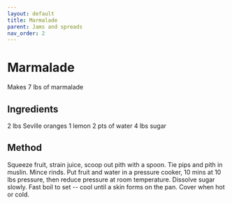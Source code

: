 ```yaml
---
layout: default
title: Marmalade
parent: Jams and spreads
nav_order: 2
---
```


# Marmalade

Makes 7 lbs of marmalade

## Ingredients

2 lbs Seville oranges
1 lemon
2 pts of water
4 lbs sugar

## Method

Squeeze fruit, strain juice, scoop out pith with a spoon. 
Tie pips and pith in muslin. Mince rinds. Put fruit and water
in a pressure cooker, 10 mins at 10 lbs pressure, then reduce
pressure at room temperature. Dissolve sugar slowly. Fast boil
to set -- cool until a skin forms on the pan. Cover when hot or cold.


